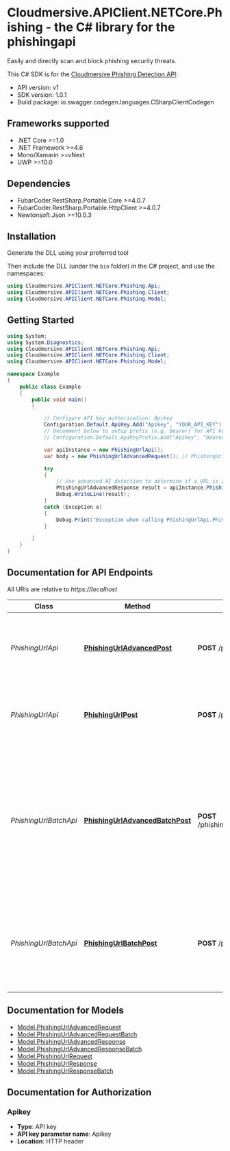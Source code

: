 # Cloudmersive.APIClient.NETCore.Phishing - the C# library for the phishingapi

Easily and directly scan and block phishing security threats.

This C# SDK is for the [Cloudmersive Phishing Detection API](https://www.cloudmersive.com/phishing-api):

- API version: v1
- SDK version: 1.0.1
- Build package: io.swagger.codegen.languages.CSharpClientCodegen

<a name="frameworks-supported"></a>
## Frameworks supported
- .NET Core >=1.0
- .NET Framework >=4.6
- Mono/Xamarin >=vNext
- UWP >=10.0

<a name="dependencies"></a>
## Dependencies
- FubarCoder.RestSharp.Portable.Core >=4.0.7
- FubarCoder.RestSharp.Portable.HttpClient >=4.0.7
- Newtonsoft.Json >=10.0.3

<a name="installation"></a>
## Installation
Generate the DLL using your preferred tool

Then include the DLL (under the `bin` folder) in the C# project, and use the namespaces:
```csharp
using Cloudmersive.APIClient.NETCore.Phishing.Api;
using Cloudmersive.APIClient.NETCore.Phishing.Client;
using Cloudmersive.APIClient.NETCore.Phishing.Model;
```
<a name="getting-started"></a>
## Getting Started

```csharp
using System;
using System.Diagnostics;
using Cloudmersive.APIClient.NETCore.Phishing.Api;
using Cloudmersive.APIClient.NETCore.Phishing.Client;
using Cloudmersive.APIClient.NETCore.Phishing.Model;

namespace Example
{
    public class Example
    {
        public void main()
        {

            // Configure API key authorization: Apikey
            Configuration.Default.ApiKey.Add("Apikey", "YOUR_API_KEY");
            // Uncomment below to setup prefix (e.g. Bearer) for API key, if needed
            // Configuration.Default.ApiKeyPrefix.Add("Apikey", "Bearer");

            var apiInstance = new PhishingUrlApi();
            var body = new PhishingUrlAdvancedRequest(); // PhishingUrlAdvancedRequest |  (optional) 

            try
            {
                // Use advanced AI detection to determine if a URL is a known phishing threat
                PhishingUrlAdvancedResponse result = apiInstance.PhishingUrlAdvancedPost(body);
                Debug.WriteLine(result);
            }
            catch (Exception e)
            {
                Debug.Print("Exception when calling PhishingUrlApi.PhishingUrlAdvancedPost: " + e.Message );
            }

        }
    }
}
```

<a name="documentation-for-api-endpoints"></a>
## Documentation for API Endpoints

All URIs are relative to *https://localhost*

Class | Method | HTTP request | Description
------------ | ------------- | ------------- | -------------
*PhishingUrlApi* | [**PhishingUrlAdvancedPost**](docs/PhishingUrlApi.md#phishingurladvancedpost) | **POST** /phishing/url/advanced | Use advanced AI detection to determine if a URL is a known phishing threat
*PhishingUrlApi* | [**PhishingUrlPost**](docs/PhishingUrlApi.md#phishingurlpost) | **POST** /phishing/url | Use AI and deterministic detection to determine if a URL is a phishing threat
*PhishingUrlBatchApi* | [**PhishingUrlAdvancedBatchPost**](docs/PhishingUrlBatchApi.md#phishingurladvancedbatchpost) | **POST** /phishing/url/advanced/batch | Accept multiple urls at once to perform lookups to see if the urls are known phishing sites as well as multiple other scans to determine  if the URL is a potential phishing threat.
*PhishingUrlBatchApi* | [**PhishingUrlBatchPost**](docs/PhishingUrlBatchApi.md#phishingurlbatchpost) | **POST** /phishing/url/batch | Accept multiple urls at oncee and perform AI and deterministic methods to detect if a URL is a phishing threat.


<a name="documentation-for-models"></a>
## Documentation for Models

 - [Model.PhishingUrlAdvancedRequest](docs/PhishingUrlAdvancedRequest.md)
 - [Model.PhishingUrlAdvancedRequestBatch](docs/PhishingUrlAdvancedRequestBatch.md)
 - [Model.PhishingUrlAdvancedResponse](docs/PhishingUrlAdvancedResponse.md)
 - [Model.PhishingUrlAdvancedResponseBatch](docs/PhishingUrlAdvancedResponseBatch.md)
 - [Model.PhishingUrlRequest](docs/PhishingUrlRequest.md)
 - [Model.PhishingUrlResponse](docs/PhishingUrlResponse.md)
 - [Model.PhishingUrlResponseBatch](docs/PhishingUrlResponseBatch.md)


<a name="documentation-for-authorization"></a>
## Documentation for Authorization

<a name="Apikey"></a>
### Apikey

- **Type**: API key
- **API key parameter name**: Apikey
- **Location**: HTTP header

